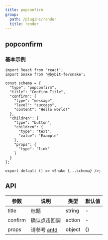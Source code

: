 ```yaml
---
title: popconfirm
group:
  path: /plugins/render
  title: render
---
```


## popconfirm

### 基本示例

```tsx
import React from 'react';
import Snake from '@bybit-fe/snake';

const schema = {
  "type": "popconfirm",
  "title": "Confirm Title",
  "confirm": {
    "type": "message",
    "level": "success",
    "content": "Hello world!"
  },
  "children": {
    "type": "button",
    "children": {
      "type": "text",
      "value": "Example"
    },
    "props": {
      "type": "link"
    }
  }
};

export default () => <Snake {...schema} />;
```

## API

| 参数    | 说明                                                               | 类型   | 默认值 |
| ------- | ------------------------------------------------------------------ | ------ | ------ |
| title   | 标题                                                               | string | -      |
| confirm | 确认点击回调                                                       | action | -      |
| props   | 请参考 [antd](https://ant.design/components/popconfirm-cn/#header) | object | {}     |
